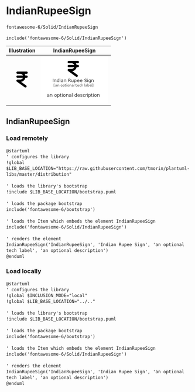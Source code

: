 # IndianRupeeSign


```text
fontawesome-6/Solid/IndianRupeeSign
```

```text
include('fontawesome-6/Solid/IndianRupeeSign')
```



| Illustration | IndianRupeeSign |
| :---: | :---: |
| ![illustration for Illustration](../../fontawesome-6/Solid/IndianRupeeSign.png) | ![illustration for IndianRupeeSign](../../fontawesome-6/Solid/IndianRupeeSign.Local.png) |




## IndianRupeeSign

### Load remotely
```plantuml
@startuml
' configures the library
!global $LIB_BASE_LOCATION="https://raw.githubusercontent.com/tmorin/plantuml-libs/master/distribution"

' loads the library's bootstrap
!include $LIB_BASE_LOCATION/bootstrap.puml

' loads the package bootstrap
include('fontawesome-6/bootstrap')

' loads the Item which embeds the element IndianRupeeSign
include('fontawesome-6/Solid/IndianRupeeSign')

' renders the element
IndianRupeeSign('IndianRupeeSign', 'Indian Rupee Sign', 'an optional tech label', 'an optional description')
@enduml
```

### Load locally
```plantuml
@startuml
' configures the library
!global $INCLUSION_MODE="local"
!global $LIB_BASE_LOCATION="../.."

' loads the library's bootstrap
!include $LIB_BASE_LOCATION/bootstrap.puml

' loads the package bootstrap
include('fontawesome-6/bootstrap')

' loads the Item which embeds the element IndianRupeeSign
include('fontawesome-6/Solid/IndianRupeeSign')

' renders the element
IndianRupeeSign('IndianRupeeSign', 'Indian Rupee Sign', 'an optional tech label', 'an optional description')
@enduml
```

